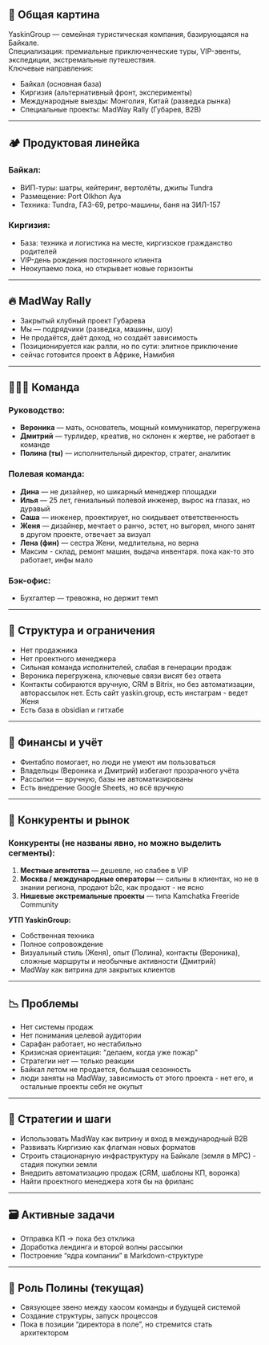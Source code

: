 ## 🧭 Общая картина

YaskinGroup — семейная туристическая компания, базирующаяся на Байкале.  
Специализация: премиальные приключенческие туры, VIP-эвенты, экспедиции, экстремальные путешествия.  
Ключевые направления:
- Байкал (основная база)
- Киргизия (альтернативный фронт, эксперименты)
- Международные выезды: Монголия, Китай (разведка рынка)
- Специальные проекты: MadWay Rally (Губарев, B2B)

---

## 🏕️ Продуктовая линейка

### Байкал:
- ВИП-туры: шатры, кейтеринг, вертолёты, джипы Tundra
- Размещение: Port Olkhon Aya
- Техника: Tundra, ГАЗ-69, ретро-машины, баня на ЗИЛ-157

### Киргизия:
- База: техника и логистика на месте, киргизское гражданство родителей
- VIP-день рождения постоянного клиента
- Неокупаемо пока, но открывает новые горизонты

---

## 🔥 MadWay Rally

- Закрытый клубный проект Губарева
- Мы — подрядчики (разведка, машины, шоу)
- Не продаётся, даёт доход, но создаёт зависимость
- Позиционируется как ралли, но по сути: элитное приключение
- сейчас готовится проект в Африке, Намибия

---

## 🧑‍🤝‍🧑 Команда

### Руководство:
- **Вероника** — мать, основатель, мощный коммуникатор, перегружена
- **Дмитрий** — турлидер, креатив, но склонен к жертве, не работает в команде
- **Полина (ты)** — исполнительный директор, стратег, аналитик

### Полевая команда:
- **Дина** — не дизайнер, но шикарный менеджер площадки
- **Илья** — 25 лет, гениальный полевой инженер, вырос на глазах, но дуравый
- **Саша** — инженер, проектирует, но скидывает ответственность
- **Женя** — дизайнер, мечтает о ранчо, эстет, но выгорел, много занят в другом проекте, отвечает за визуал
- **Лена (фин)** — сестра Жени, медлительна, но верна
- Максим - склад, ремонт машин, выдача инвентаря. пока как-то это работает, инфы мало
### Бэк-офис:
- Бухгалтер — тревожна, но держит темп

---

## 🧱 Структура и ограничения

- Нет продажника
- Нет проектного менеджера
- Сильная команда исполнителей, слабая в генерации продаж
- Вероника перегружена, ключевые связи висят без ответа
- Контакты собираются вручную, CRM в Bitrix, но без автоматизации, авторассылок нет. Есть сайт yaskin.group, есть инстаграм - ведет Женя
- Есть база в obsidian и гитхабе

---

## 🧾 Финансы и учёт

- Финтабло помогает, но люди не умеют им пользоваться
- Владельцы (Вероника и Дмитрий) избегают прозрачного учёта
- Рассылки — вручную, базы не автоматизированы
- Есть внедрение Google Sheets, но всё вручную

---

## 🧠 Конкуренты и рынок

### Конкуренты (не названы явно, но можно выделить сегменты):
1. **Местные агентства** — дешевле, но слабее в VIP
2. **Москва / международные операторы** — сильны в клиентах, но не в знании региона, продают b2c, как продают - не ясно
3. **Нишевые экстремальные проекты** — типа Kamchatka Freeride Community

**УТП YaskinGroup:**
- Собственная техника
- Полное сопровождение
- Визуальный стиль (Женя), опыт (Полина), контакты (Вероника), сложные маршруты и необычные активности (Дмитрий)
- MadWay как витрина для закрытых клиентов

---

## 📉 Проблемы

- Нет системы продаж
- Нет понимания целевой аудитории
- Сарафан работает, но нестабильно
- Кризисная ориентация: "делаем, когда уже пожар"
- Стратегии нет — только реакции
- Байкал летом не продается, большая сезонность
- люди заняты на MadWay, зависимость от этого проекта - нет его, и остальные проекты себя не окупыт

---

## 🚀 Стратегии и шаги

- Использовать MadWay как витрину и вход в международный B2B
- Развивать Киргизию как флагман новых форматов
- Строить стационарную инфраструктуру на Байкале (земля в МРС) - стадия покупки земли
- Внедрить автоматизацию продаж (CRM, шаблоны КП, воронка)
- Найти проектного менеджера хотя бы на фриланс

---

## 🗃️ Активные задачи

- Отправка КП → пока без отклика
- Доработка лендинга и второй волны рассылки
- Построение “ядра компании” в Markdown-структуре

---

## 🧭 Роль Полины (текущая)
- Связующее звено между хаосом команды и будущей системой
- Создание структуры, запуск процессов
- Пока в позиции “директора в поле”, но стремится стать архитектором